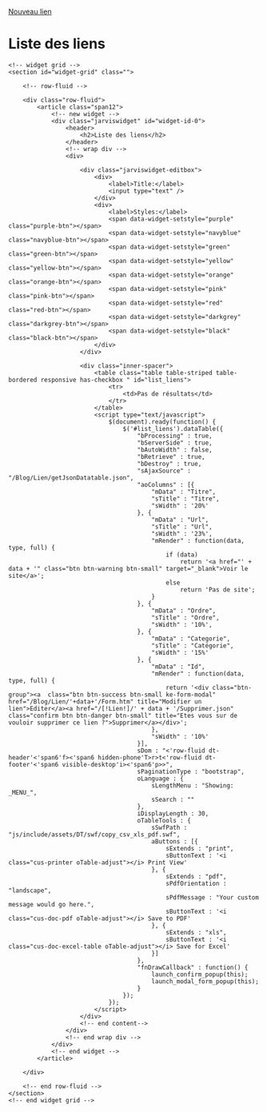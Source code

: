 <!-- page header -->
<a class="btn btn-large btn-warning pull-right ke-form-modal" href="/Blog/Lien/Form.htm" title="Ajouter un lien">Nouveau lien</a>
<h1 id="page-header">Liste des liens</h1>

<div class="fluid-container">

	<!-- widget grid -->
	<section id="widget-grid" class="">

		<!-- row-fluid -->

		<div class="row-fluid">
			<article class="span12">
				<!-- new widget -->
				<div class="jarviswidget" id="widget-id-0">
					<header>
						<h2>Liste des liens</h2>
					</header>
					<!-- wrap div -->
					<div>

						<div class="jarviswidget-editbox">
							<div>
								<label>Title:</label>
								<input type="text" />
							</div>
							<div>
								<label>Styles:</label>
								<span data-widget-setstyle="purple" class="purple-btn"></span>
								<span data-widget-setstyle="navyblue" class="navyblue-btn"></span>
								<span data-widget-setstyle="green" class="green-btn"></span>
								<span data-widget-setstyle="yellow" class="yellow-btn"></span>
								<span data-widget-setstyle="orange" class="orange-btn"></span>
								<span data-widget-setstyle="pink" class="pink-btn"></span>
								<span data-widget-setstyle="red" class="red-btn"></span>
								<span data-widget-setstyle="darkgrey" class="darkgrey-btn"></span>
								<span data-widget-setstyle="black" class="black-btn"></span>
							</div>
						</div>

						<div class="inner-spacer">
							<table class="table table-striped table-bordered responsive has-checkbox " id="list_liens">
								<tr>
									<td>Pas de résultats</td>
								</tr>
							</table>
							<script type="text/javascript">
								$(document).ready(function() {
									$('#list_liens').dataTable({
										"bProcessing" : true,
										"bServerSide" : true,
										"bAutoWidth" : false,
										"bRetrieve" : true,
										"bDestroy" : true,
										"sAjaxSource" : "/Blog/Lien/getJsonDatatable.json",
										"aoColumns" : [{
											"mData" : "Titre",
											"sTitle" : "Titre",
											"sWidth" : '20%'
										}, {
											"mData" : "Url",
											"sTitle" : "Url",
											"sWidth" : '23%',
											"mRender" : function(data, type, full) {
												if (data)
													return '<a href="' + data + '" class="btn btn-warning btn-small" target="_blank">Voir le site</a>';
												else
													return 'Pas de site';
											}
										}, {
											"mData" : "Ordre",
											"sTitle" : "Ordre",
											"sWidth" : '10%',
										}, {
											"mData" : "Categorie",
											"sTitle" : "Catégorie",
											"sWidth" : '15%'
										}, {
											"mData" : "Id",
											"mRender" : function(data, type, full) {
												return '<div class="btn-group"><a  class="btn btn-success btn-small ke-form-modal" href="/Blog/Lien/'+data+'/Form.htm" title="Modifier un lien">Editer</a><a href="/[!Lien!]/' + data + '/Supprimer.json" class="confirm btn btn-danger btn-small" title="Etes vous sur de vouloir supprimer ce lien ?">Supprimer</a></div>';
											},
											"sWidth" : '10%'
										}],
										sDom : "<'row-fluid dt-header'<'span6'f><'span6 hidden-phone'T>r>t<'row-fluid dt-footer'<'span6 visible-desktop'i><'span6'p>>",
										sPaginationType : "bootstrap",
										oLanguage : {
											sLengthMenu : "Showing: _MENU_",
											sSearch : ""
										},
										iDisplayLength : 30,
										oTableTools : {
											sSwfPath : "js/include/assets/DT/swf/copy_csv_xls_pdf.swf",
											aButtons : [{
												sExtends : "print",
												sButtonText : '<i class="cus-printer oTable-adjust"></i> Print View'
											}, {
												sExtends : "pdf",
												sPdfOrientation : "landscape",
												sPdfMessage : "Your custom message would go here.",
												sButtonText : '<i class="cus-doc-pdf oTable-adjust"></i> Save to PDF'
											}, {
												sExtends : "xls",
												sButtonText : '<i class="cus-doc-excel-table oTable-adjust"></i> Save for Excel'
											}]
										},
										"fnDrawCallback" : function() {
											launch_confirm_popup(this);
											launch_modal_form_popup(this);
										}
									});
								});
							</script>
						</div>
						<!-- end content-->
					</div>
					<!-- end wrap div -->
				</div>
				<!-- end widget -->
			</article>

		</div>

		<!-- end row-fluid -->
	</section>
	<!-- end widget grid -->
</div>
